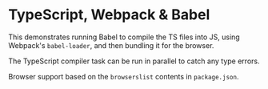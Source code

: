 # TypeScript, Webpack & Babel

This demonstrates running Babel to compile the TS files into JS, using Webpack's
`babel-loader`, and then bundling it for the browser.

The TypeScript compiler task can be run in parallel to catch any type errors.

Browser support based on the `browserslist` contents in `package.json`.
